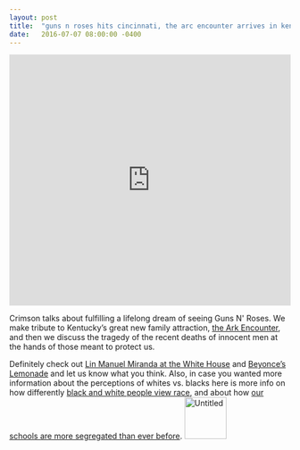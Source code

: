 ```yaml
---
layout: post
title:  "guns n roses hits cincinnati, the arc encounter arrives in kentucky, and we discuss the recent deaths of innocent men at the hands of those meant to protect us."
date:   2016-07-07 08:00:00 -0400
---
```

<iframe width="100%" height="450" scrolling="no" frameborder="no" src="https://w.soundcloud.com/player/?url=https%3A//api.soundcloud.com/tracks/272680701&amp;auto_play=false&amp;hide_related=false&amp;show_comments=true&amp;show_user=true&amp;show_reposts=false&amp;visual=true"></iframe>

Crimson talks about fulfilling a lifelong dream of seeing Guns N' Roses. We make tribute to Kentucky’s great new family attraction, [the Ark Encounter](http://www.cbsnews.com/news/ark-encounter-noahs-ark-theme-park-got-18-million-in-kentucky-state-tax-incentives/),  and then we discuss the tragedy of the recent deaths of innocent men at the hands of those meant to protect us. 

Definitely check out [Lin Manuel Miranda at the White House](https://www.youtube.com/watch?v=E8_ARd4oKiI) and [Beyonce’s Lemonade](http://www.beyonce.com/album/lemonade-visual-album/) and let us know what you think. Also, in case you wanted more information about the perceptions of whites vs. blacks here is more info on how differently [black and white people view race](http://www.huffingtonpost.com/entry/6-eye-opening-facts-about-how-differently-black-and-white-people-view-race_us_5773f678e4b0eb90355d1234), and about how [our schools are more segregated than ever before](https://www.washingtonpost.com/news/answer-sheet/wp/2013/08/29/report-public-schools-more-segregated-now-than-40-years-ago/
). 
<a data-flickr-embed="true"  href="https://www.flickr.com/photos/crimsonrhoads/28128479086/in/datetaken/" title="Untitled"><img src="https://c7.staticflickr.com/8/7532/28128479086_7a63066cba_s.jpg" width="75" height="75" alt="Untitled"></a><script async src="//embedr.flickr.com/assets/client-code.js" charset="utf-8"></script>



